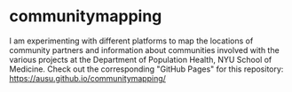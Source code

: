 # communitymapping
I am experimenting with different platforms to map the locations of community partners and information about communities involved with the various projects at the Department of Population Health, NYU School of Medicine. Check out the corresponding "GitHub Pages" for this repository: https://ausu.github.io/communitymapping/
